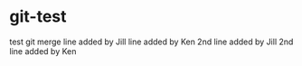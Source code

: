 # git-test
test git merge
line added by Jill
line added by Ken
2nd line added by Jill
2nd line added by Ken
